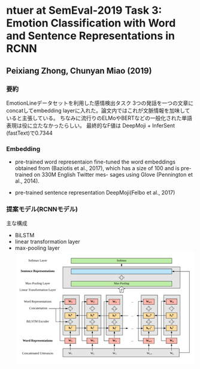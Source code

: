 # ntuer at SemEval-2019 Task 3: Emotion Classification with Word and Sentence Representations in RCNN

## Peixiang Zhong, Chunyan Miao (2019)

### 要約
EmotionLineデータセットを利用した感情検出タスク
3つの発話を一つの文章にconcatしてembedding layerに入れた。論文内ではこれが文脈情報を加味していると主張している。
ちなみに流行りのELMoやBERTなどの一般化された単語表現は役に立たなかったらしい。
最終的なF値は
DeepMoji + InferSent (fastText)で0.7344


### Embedding
- pre-trained word representaion
fine-tuned the word embeddings obtained from (Baziotis et al., 2017), which has a size of 100 and is pre-trained on 330M English Twitter mes- sages using Glove (Pennington et al., 2014).

- pre-trained sentence representation
DeepMoji(Felbo et al., 2017) 

### 提案モデル(RCNNモデル)
主な構成
- BiLSTM
- linear transformation layer
- max-pooling layer
![figure005](../image/005.png)
